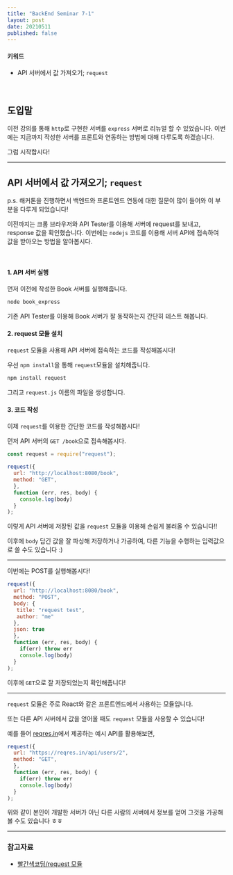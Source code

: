 ```yaml
---
title: "BackEnd Seminar 7-1"
layout: post
date: 20210511
published: false
---
```


#### 키워드
- API 서버에서 값 가져오기; `request`

<br>

## 도입말

이전 강의를 통해 `http`로 구현한 서버를 `express` 서버로 리뉴얼 할 수 있었습니다. 이번에는 지금까지 작성한 서버를 프론트와 연동하는 방법에 대해 다루도록 하겠습니다.

그럼 시작합시다!

<hr>

## API 서버에서 값 가져오기; `request`

p.s. 해커톤을 진행하면서 백엔드와 프론트엔드 연동에 대한 질문이 많이 들어와 이 부분을 다루게 되었습니다!

이전까지는 크롬 브라우저와 API Tester를 이용해 서버에 request를 보내고, response 값을 확인했습니다. 이번에는 `nodejs` 코드를 이용해 서버 API에 접속하여 값을 받아오는 방법을 알아봅시다.

<br>

#### 1. API 서버 실행

먼저 이전에 작성한 Book 서버를 실행해줍니다.

``` bash
node book_express
```

기존 API Tester를 이용해 Book 서버가 잘 동작하는지 간단히 테스트 해봅니다.

#### 2. request 모듈 설치

`request` 모듈을 사용해 API 서버에 접속하는 코드를 작성해봅시다!

우선 `npm install`을 통해 `request`모듈을 설치해줍니다.

```bash
npm install request
```

그리고 `request.js` 이름의 파일을 생성합니다.

#### 3. 코드 작성

이제 `request`를 이용한 간단한 코드를 작성해봅시다!

먼저 API 서버의 `GET /book`으로 접속해봅시다.

``` js
const request = require("request");

request({
  url: "http://localhost:8080/book",
  method: "GET",
  },
  function (err, res, body) {
    console.log(body)
  }
);
```

이렇게 API 서버에 저장된 값을 `request` 모듈을 이용해 손쉽게 불러올 수 있습니다!!

이후에 `body` 담긴 값을 잘 파싱해 저장하거나 가공하여, 다른 기능을 수행하는 입력값으로 쓸 수도 있습니다 :)

<hr>

이번에는 POST를 실행해봅시다!

``` js
request({
  url: "http://localhost:8080/book",
  method: "POST",
  body: {
   title: "request test",
   author: "me"
  },
  json: true
  },
  function (err, res, body) {
    if(err) throw err
    console.log(body)
  }
);
```

이후에 `GET`으로 잘 저장되었는지 확인해줍니다!

<hr>

`request` 모듈은 주로 React와 같은 프론트엔드에서 사용하는 모듈입니다. 

또는 다른 API 서버에서 값을 얻어올 때도 `request` 모듈을 사용할 수 있습니다!

예를 들어 [reqres.in](https://reqres.in/)에서 제공하는 예시 API를 활용해보면,

``` js
request({
  url: "https://reqres.in/api/users/2",
  method: "GET",
  },
  function (err, res, body) {
    if(err) throw err
    console.log(body)
  }
);
```

위와 같이 본인이 개발한 서버가 아닌 다른 사람의 서버에서 정보를 얻어 그것을 가공해볼 수도 있습니다 ㅎㅎ

<hr>

### 참고자료
- [빨간색코딩/request 모듈](https://sjh836.tistory.com/89)
